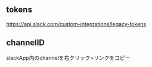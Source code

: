 ## tokens
https://api.slack.com/custom-integrations/legacy-tokens

## channelID
slackApp内のchannelを右クリック>リンクをコピー

